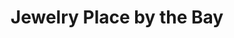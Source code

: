 ---
title: "Jewelry Place by the Bay"
url: /chesapeake-beach/jewelry-place-by-the-bay/
shop: jewelry
---